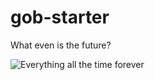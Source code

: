 # gob-starter

What even is the future?

![Everything all the time forever](https://dl.dropboxusercontent.com/content_link/vlkFXJX18hoSupo5QONOcjcXKBibtAB92AExnhlJoOjYJQiOMrpA9LkMongKjLfl/file)

